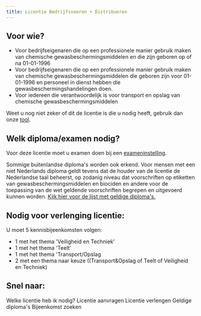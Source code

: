 ```yaml
---
title: Licentie Bedrijfsvoeren + Distribueren
---
```


## Voor wie?

- Voor bedrijfseigenaren die op een professionele manier gebruik maken van chemische gewasbeschermingsmiddelen en die zijn geboren op of na 01-01-1996
- Voor bedrijfseigenaren die op een professionele manier gebruik maken van chemische gewasbeschermingsmiddelen die geboren zijn voor 01-01-1996 en personeel in dienst hebben die gewasbeschermingshandelingen doen.
- Voor iedereen die verantwoordelijk is voor transport en opslag van chemische gewasbeschermingsmiddelen

Weet u nog niet zeker of dit de licentie is die u nodig heeft, gebruik dan onze [tool](/licenties/welke-licentie-heb-ik-nodig).

## Welk diploma/examen nodig?

Voor deze licentie moet u examen doen bij een [exameninstelling](/wat-wij-doen/exameninstellingen).

Sommige buitenlandse diploma's worden ook erkend. Voor mensen met een niet Nederlands diploma geldt tevens dat de houder van de licentie de Nederlandse taal beheerst, op zodanig niveau dat voorschriften op etiketten van gewasbeschermingsmiddelen en biociden en andere voor de toepassing van de wet geldende voorschriften begrepen en uitgevoerd kunnen worden. [Kijk hier voor de lijst met geldige diploma's.](/licenties/licentie-aanvragen/ik-heb-een-buitenlands-diploma)

## Nodig voor verlenging licentie:

U moet 5 kennisbijeenkomsten volgen:

- 1 met het thema 'Veiligheid en Techniek'
- 1 met het thema 'Teelt'
- 1 met het thema 'Transport/Opslag
- 2 met een thema naar keuze ((Transport&Opslag of Teelt of Veiligheid en Techniek)

## Snel naar:

<LinkButtonContainer>
<LinkButton to="/licenties/welke-licentie-heb-ik-nodig">Welke licentie heb ik nodig?</LinkButton>
<LinkButton to="/licenties/licentie-aanvragen">Licentie aanvragen</LinkButton>
<LinkButton to="/licenties/licentie-verlengen">Licentie verlengen</LinkButton>
<LinkButton to="/licenties/licentie-aanvragen/ik-heb-een-buitenlands-diploma">Geldige diploma's</LinkButton>
<LinkButton to="/bijeenkomsten/bijeenkomsten-zoeken#/bijeenkomsten-zoeken/op-locatie">Bijeenkomst zoeken</LinkButton>
</LinkButtonContainer>
